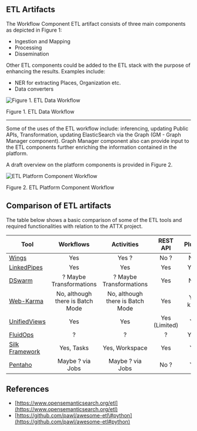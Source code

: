 ## ETL Artifacts

The Workflow Component ETL artifact consists of three main components as depicted in Figure 1:

* Ingestion and Mapping
* Processing
* Dissemination

Other ETL components could be added to the ETL stack with the purpose of enhancing the results. Examples include:

* NER for extracting Places, Organization etc.
* Data converters

![Figure 1. ETL Data Workflow](https://rawgit.com/ATTX-project/ATTX-project.github.io/master/images/etl_dataworkflow.svg)

Figure 1. ETL Data Workflow

---

Some of the uses of the ETL workflow include: inferencing, updating Public APIs, Transformation, updating ElasticSearch via the Graph \(GM - Graph Manager component\). Graph Manager component also can provide input to the ETL components further enriching the information contained in the platform.

A draft overview on the platform components is provided in Figure 2.

![ETL Platform Component Workflow](https://rawgit.com/ATTX-project/ATTX-project.github.io/master/images/etl_componentworkflow.svg)

Figure 2. ETL Platform Component Workflow

## Comparison of ETL artifacts

The table below shows a basic comparison of some of the ETL tools and required functionalities with relation to the ATTX project.

| Tool | Workflows | Activities | REST API | Plugins | UI | License |
| --- | :---: | :---: | :---: | :---: | :---: | :---: |
| [Wings](https://github.com/IKCAP/wings) | Yes | Yes ? | No ? | No ? | Yes | Apache 2.0 |
| [LinkedPipes](https://github.com/linkedpipes/etl) | Yes | Yes | Yes | Yes ? | Yes | MIT |
| [DSwarm](http://www.dswarm.org/) | ? Maybe Transformations | ? Maybe Transformations | Yes | No ? | Yes | Apache 2.0 |
| [Web-Karma](https://github.com/usc-isi-i2/Web-Karma) | No, although there is Batch Mode | No, although there is Batch Mode | Yes | Yes, kinda | Yes | Apache 2.0 |
| [UnifiedViews](https://github.com/UnifiedViews/Core) | Yes | Yes | Yes \(Limited\) | Yes | Yes | GPL 3.0 |
| [FluidOps](http://www.fluidops.com/) | ? | ? | ? | Yes ? | Yes | Commercial |
| [Silk Framework](http://silkframework.org) | Yes, Tasks | Yes, Workspace | Yes | Yes | Yes | Apache 2.0 |
| [Pentaho](http://community.pentaho.com/projects/data-integration/) | Maybe ? via Jobs | Maybe ? via Jobs | No ? | Yes | Yes | Apache 2.0 |

## References

* [https://www.opensemanticsearch.org/etl](https://www.opensemanticsearch.org/etl)
* [https://github.com/pawl/awesome-etl\#python](https://github.com/pawl/awesome-etl#python)



